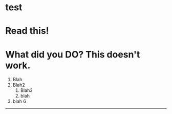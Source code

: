 # test
# Read this!
# What did you DO?  This doesn't work.
1. Blah
2. Blah2
   1. Blah3
   2. blah
3. blah 6
***
